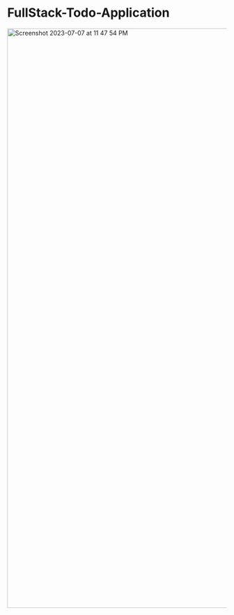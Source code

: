 # FullStack-Todo-Application
<img width="1333" alt="Screenshot 2023-07-07 at 11 47 54 PM" src="https://github.com/Gajanan-Watt/FullStack-Todo-Application/assets/91530202/c6aee711-4426-4d08-848a-c4e05be2c5e3">
